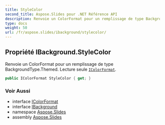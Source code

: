 ```yaml
---
title: StyleColor
second_title: Aspose.Slides pour .NET Référence API
description: Renvoie un ColorFormat pour un remplissage de type BackgroundType.Themed. Lecture seule IColorFormataspose.slides/icolorformat.
type: docs
weight: 50
url: /fr/aspose.slides/ibackground/stylecolor/
---
```


## Propriété IBackground.StyleColor

Renvoie un ColorFormat pour un remplissage de type BackgroundType.Themed. Lecture seule [`IColorFormat`](../../icolorformat).

```csharp
public IColorFormat StyleColor { get; }
```

### Voir Aussi

* interface [IColorFormat](../../icolorformat)
* interface [IBackground](../../ibackground)
* namespace [Aspose.Slides](../../ibackground)
* assembly [Aspose.Slides](../../../)

<!-- DO NOT EDIT: généré par xmldocmd pour Aspose.Slides.dll -->